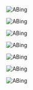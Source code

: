 <!-- https://github.com/DenverCoder1/readme-typing-svg 打字特效 -->
<p align="center">
  <img
    alt="ABing"
    src="https://readme-typing-svg.demolab.com?font=Fira+Code&pause=1000&color=FFC83D&center=true&vCenter=true&width=435&lines=Hey%2CI'm+ABing.;%F0%9F%91%8FNice+to+see+you!"
  />
</p>

<!-- https://github.com/Platane/snk 贪吃蛇 -->
<p align="center">
  <picture>
    <source media="(prefers-color-scheme: dark)" srcset="https://cdn.jsdelivr.net/gh/AAABingBing/AAABingBing/profile-snake-contrib/github-contribution-grid-snake-dark.svg" />
    <source media="(prefers-color-scheme: light)" srcset="https://cdn.jsdelivr.net/gh/AAABingBing/AAABingBing/profile-snake-contrib/github-contribution-grid-snake.svg" />
    <img alt="ABing" src="https://cdn.jsdelivr.net/gh/AAABingBing/AAABingBing/profile-snake-contrib/github-contribution-grid-snake.svg" />
  </picture>
</p>

<!-- https://github.com/lowlighter/metrics 信息统计 -->
<p align="center">
  <img
    alt="ABing"
    src="https://metrics.lecoq.io/AAABingBing?template=classic&isocalendar=1&habits=1&base=header%2C%20activity%2C%20community%2C%20repositories%2C%20metadata&base.indepth=false&base.hireable=false&base.skip=false&isocalendar=false&isocalendar.duration=full-year&habits=false&habits.from=200&habits.days=14&habits.facts=true&habits.charts=false&habits.charts.type=classic&habits.trim=false&habits.languages.limit=8&habits.languages.threshold=0%25&config.timezone=Asia%2FShanghai"
  />
</p>

<!-- https://github.com/anuraghazra/github-readme-stats 统计卡片 -->
<!-- <p align="center">
  <img
    alt="ABing"
    src="https://github-readme-stats.vercel.app/api?username=AAABingBing&rank_icon=github&hide_title=true&hide_border=true&show_icons=trueline_height=21&text_color=000&icon_color=000&bg_color=0,ea6161,ffc64d,fffc4d,52fa5a&theme=graywhite"
  />
</p> -->

<!-- https://github.com/DenverCoder1/github-readme-streak-stats 连续提交代码天数记录 -->
<p align="center">
  <img alt="ABing" src="https://streak-stats.demolab.com/?user=AAABingBing&theme=merko" />
</p>

<!-- https://github.com/ryo-ma/github-profile-trophy 资料奖杯 -->
<p align="center">
  <img alt="ABing" src="https://github-profile-trophy.vercel.app/?username=AAABingBing&row=1&column=4&theme=juicyfresh&rank=-?&margin-w=20" />
</p>

<!-- https://github.com/Ashutosh00710/github-readme-activity-graph 活动统计图 -->
<p align="center">
  <img alt="ABing" src="https://github-readme-activity-graph.vercel.app/graph?username=AAABingBing&theme=react-dark" />
</p>

<!-- https://github.com/yoshi389111/github-profile-3d-contrib 3D贡献图 -->
<p align="center">
  <img alt="ABing" src="https://cdn.jsdelivr.net/gh/AAABingBing/AAABingBing/profile-3d-contrib/profile-night-view.svg" />
</p>
